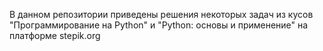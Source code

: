В данном репозитории приведены решения некоторых задач из кусов "Программирование на Python" и "Python: основы и применение" на платформе stepik.org
